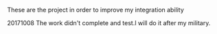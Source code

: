 These are the project in order to improve my integration ability

20171008 The work didn't complete and test.I will do it after my military.
